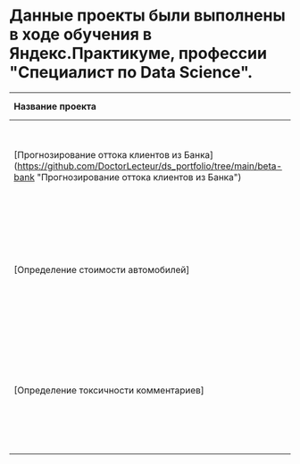 # Данные проекты были выполнены в ходе обучения в Яндекс.Практикуме, профессии "Специалист по Data Science".
| Название проекта | Описание | Используемые библиотеки |
| :-------------------- | :-------------------- |:--------------------|
| [Прогнозирование оттока клиентов из Банка] (https://github.com/DoctorLecteur/ds_portfolio/tree/main/beta-bank "Прогнозирование оттока клиентов из Банка")| На основании данных из банка определить клиента, который может уйти | *pandas*, *scikit-learn* |
| [Определение стоимости автомобилей] | Построение модели машинного обучения для определения стоимости автомобиля на основе исторических данных | *pandas*, *scikit-learn*, *lightgbm*, *catboost* |
| [Определение токсичности комментариев] | Разработка инструмента, который ищет токсичные комментарии к описанию товара и отправляет их на модерацию | *pandas*, *scikit-learn*, *catboost*, *nltk*, *swifter* |
